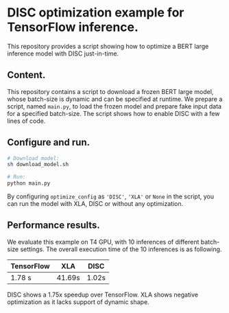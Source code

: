 # DISC optimization example for TensorFlow inference.

This repository provides a script showing how to optimize a BERT large inference
model with DISC just-in-time.


## Content.

This repository contains a script to download a frozen BERT large model, whose
batch-size is dynamic and can be specified at runtime. We prepare a script,
named `main.py`, to load the frozen model and prepare fake input data for a
specified batch-size. The script shows how to enable DISC with a few lines of
code.


## Configure and run.

```bash
# Download model:
sh download_model.sh

# Run:
python main.py
```

By configuring `optimize_config` as `'DISC'`, `'XLA'` or `None` in the script,
you can run the model with XLA, DISC or without any optimization.


## Performance results.

We evaluate this example on T4 GPU, with 10 inferences of different batch-size
settings. The overall execution time of the 10 inferences is as following.

| TensorFlow  |    XLA    |    DISC    |
|-------------|-----------|------------|
|   1.78 s    |   41.69s  |    1.02s   |

DISC shows a 1.75x speedup over TensorFlow. XLA shows negative optimization as
it lacks support of dynamic shape.
